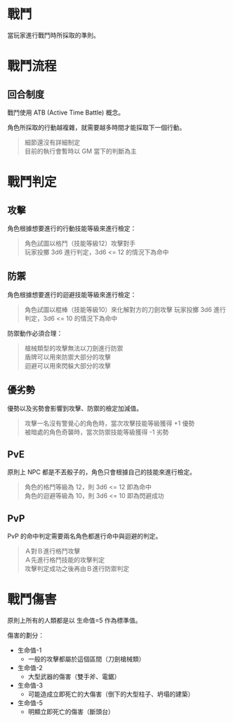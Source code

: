 # 戰鬥

當玩家進行戰鬥時所採取的準則。

# 戰鬥流程

## 回合制度

戰鬥使用 ATB (Active Time Battle) 概念。

角色所採取的行動越複雜，就需要越多時間才能採取下一個行動。

> 細節還沒有詳細制定  
> 目前的執行會暫時以 GM 當下的判斷為主

# 戰鬥判定

## 攻擊

角色根據想要進行的行動技能等級來進行檢定：

> 角色試圖以格鬥（技能等級12）攻擊對手  
> 玩家投擲 3d6 進行判定，3d6 <= 12 的情況下為命中

## 防禦

角色根據想要進行的迴避技能等級來進行檢定：

> 角色試圖以棍棒（技能等級10）來化解對方的刀劍攻擊
> 玩家投擲 3d6 進行判定，3d6 <= 10 的情況下為命中

防禦動作必須合理：

> 槍械類型的攻擊無法以刀劍進行防禦  
> 盾牌可以用來防禦大部分的攻擊  
> 迴避可以用來閃躲大部分的攻擊  

## 優劣勢

優勢以及劣勢會影響到攻擊、防禦的檢定加減值。

> 攻擊一名沒有警覺心的角色時，當次攻擊技能等級獲得 +1 優勢  
> 被暗處的角色奇襲時，當次防禦技能等級獲得 -1 劣勢

## PvE

原則上 NPC 都是不丟骰子的，角色只會根據自己的技能來進行檢定。

> 角色的格鬥等級為 12，則 3d6 <= 12 即為命中  
> 角色的迴避等級為 10，則 3d6 <= 10 即為閃避成功

## PvP

PvP 的命中判定需要兩名角色都進行命中與迴避的判定。

> Ａ對Ｂ進行格鬥攻擊  
> Ａ先進行格鬥技能的攻擊判定  
> 攻擊判定成功之後再由Ｂ進行防禦判定  

# 戰鬥傷害

原則上所有的人類都是以 生命值=5 作為標準值。

傷害的劃分：
- 生命值-1
  - 一般的攻擊都屬於這個區間（刀劍槍械類）
- 生命值-2
  - 大型武器的傷害（雙手斧、電鋸）
- 生命值-3
  - 可能造成立即死亡的大傷害（倒下的大型柱子、坍塌的建築）
- 生命值-5
  - 明顯立即死亡的傷害（斷頭台）
